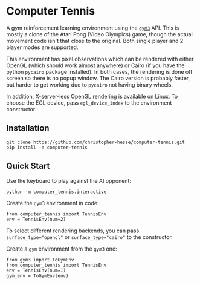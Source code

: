 # Computer Tennis

A gym reinforcement learning environment using the [`gym3`](https://github.com/openai/gym3) API.  This is mostly a clone of the Atari Pong (Video Olympics) game, though the actual movement code isn't that close to the original.  Both single player and 2 player modes are supported.

This environment has pixel observations which can be rendered with either OpenGL (which should work almost anywhere) or Cairo (if you have the python `pycairo` package installed).  In both cases, the rendering is done off screen so there is no popup window.  The Cairo version is probably faster, but harder to get working due to `pycairo` not having binary wheels.

In addition, X-server-less OpenGL rendering is available on Linux.  To choose the EGL device, pass `egl_device_index` to the environment constructor.

## Installation

```
git clone https://github.com/christopher-hesse/computer-tennis.git
pip install -e computer-tennis
```

## Quick Start

Use the keyboard to play against the AI opponent:

```
python -m computer_tennis.interactive
```

Create the `gym3` environment in code:

```
from computer_tennis import TennisEnv
env = TennisEnv(num=2)
```

To select different rendering backends, you can pass `surface_type="opengl"` or `surface_type="cairo"` to the constructor.

Create a `gym` environment from the `gym3` one:

```
from gym3 import ToGymEnv
from computer_tennis import TennisEnv
env = TennisEnv(num=1)
gym_env = ToGymEnv(env)
```
